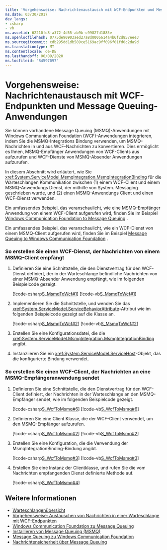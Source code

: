 ```yaml
---
title: 'Vorgehensweise: Nachrichtenaustausch mit WCF-Endpunkten und Message Queuing-Anwendungen'
ms.date: 03/30/2017
dev_langs:
- csharp
- vb
ms.assetid: 62210fd8-a372-4d55-ab9b-c99827d1885e
ms.openlocfilehash: 0775de90903aed27a8d0006614a4b6f2d857eee3
ms.sourcegitcommit: cdb295dd1db589ce5169ac9ff096f01fd0c2da9d
ms.translationtype: MT
ms.contentlocale: de-DE
ms.lasthandoff: 06/09/2020
ms.locfileid: "84597097"
---
```

# <a name="how-to-exchange-messages-with-wcf-endpoints-and-message-queuing-applications"></a>Vorgehensweise: Nachrichtenaustausch mit WCF-Endpunkten und Message Queuing-Anwendungen
Sie können vorhandene Message Queuing (MSMQ)-Anwendungen mit Windows Communication Foundation (WCF)-Anwendungen integrieren, indem Sie die MSMQ-Integrations Bindung verwenden, um MSMQ-Nachrichten in und aus WCF-Nachrichten zu konvertieren. Dies ermöglicht es Ihnen, MSMQ-Empfänger Anwendungen von WCF-Clients aus aufzurufen und WCF-Dienste von MSMQ-Absender Anwendungen aufzurufen.  
  
 In diesem Abschnitt wird erläutert, wie Sie <xref:System.ServiceModel.MsmqIntegration.MsmqIntegrationBinding> für die Warteschlangen Kommunikation zwischen (1) einem WCF-Client und einem MSMQ-Anwendungs Dienst, der mithilfe von System. Messaging geschrieben wurde, und (2) einen MSMQ-Anwendungs Client und einen WCF-Dienst verwenden.  
  
 Ein umfassendes Beispiel, das veranschaulicht, wie eine MSMQ-Empfänger Anwendung von einem WCF-Client aufgerufen wird, finden Sie im Beispiel [Windows Communication Foundation to Message Queuing](../samples/wcf-to-message-queuing.md) .  
  
 Ein umfassendes Beispiel, das veranschaulicht, wie ein WCF-Dienst von einem MSMQ-Client aufgerufen wird, finden Sie im Beispiel [Message Queuing to Windows Communication Foundation](../samples/message-queuing-to-wcf.md) .  
  
### <a name="to-create-a-wcf-service-that-receives-messages-from-a-msmq-client"></a>So erstellen Sie einen WCF-Dienst, der Nachrichten von einem MSMQ-Client empfängt  
  
1. Definieren Sie eine Schnittstelle, die den Dienstvertrag für den WCF-Dienst definiert, der in der Warteschlange befindliche Nachrichten von einer MSMQ-Absender Anwendung empfängt, wie im folgenden Beispielcode gezeigt.  
  
     [!code-csharp[S_MsmqToWcf#1](../../../../samples/snippets/csharp/VS_Snippets_CFX/s_msmqtowcf/cs/service.cs#1)]
     [!code-vb[S_MsmqToWcf#1](../../../../samples/snippets/visualbasic/VS_Snippets_CFX/s_msmqtowcf/vb/service.vb#1)]  
  
2. Implementieren Sie die Schnittstelle, und wenden Sie das <xref:System.ServiceModel.ServiceBehaviorAttribute>-Attribut wie im folgenden Beispielcode gezeigt auf die Klasse an.  
  
     [!code-csharp[S_MsmqToWcf#2](../../../../samples/snippets/csharp/VS_Snippets_CFX/s_msmqtowcf/cs/service.cs#2)]
     [!code-vb[S_MsmqToWcf#2](../../../../samples/snippets/visualbasic/VS_Snippets_CFX/s_msmqtowcf/vb/service.vb#2)]  
  
3. Erstellen Sie eine Konfigurationsdatei, die die <xref:System.ServiceModel.MsmqIntegration.MsmqIntegrationBinding> angibt.  

4. Instanziieren Sie ein <xref:System.ServiceModel.ServiceHost>-Objekt, das die konfigurierte Bindung verwendet.  

### <a name="to-create-a-wcf-client-that-sends-messages-to-a-msmq-receiver-application"></a>So erstellen Sie einen WCF-Client, der Nachrichten an eine MSMQ-Empfängeranwendung sendet  
  
1. Definieren Sie eine Schnittstelle, die den Dienstvertrag für den WCF-Client definiert, der Nachrichten in der Warteschlange an den MSMQ-Empfänger sendet, wie im folgenden Beispielcode gezeigt.  
  
     [!code-csharp[S_WcfToMsmq#6](../../../../samples/snippets/csharp/VS_Snippets_CFX/s_wcftomsmq/cs/proxy.cs#6)]
     [!code-vb[S_WcfToMsmq#6](../../../../samples/snippets/visualbasic/VS_Snippets_CFX/s_wcftomsmq/vb/proxy.vb#6)]  
  
2. Definieren Sie eine Client Klasse, die der WCF-Client verwendet, um den MSMQ-Empfänger aufzurufen.  
  
     [!code-csharp[S_WcfToMsmq#2](../../../../samples/snippets/csharp/VS_Snippets_CFX/s_wcftomsmq/cs/snippets.cs#2)]
     [!code-vb[S_WcfToMsmq#2](../../../../samples/snippets/visualbasic/VS_Snippets_CFX/s_wcftomsmq/vb/snippets.vb#2)]  
  
3. Erstellen Sie eine Konfiguration, die die Verwendung der MsmqIntegrationBinding-Bindung angibt.  
  
     [!code-csharp[S_WcfToMsmq#3](../../../../samples/snippets/csharp/VS_Snippets_CFX/s_wcftomsmq/cs/snippets.cs#3)]
     [!code-vb[S_WcfToMsmq#3](../../../../samples/snippets/visualbasic/VS_Snippets_CFX/s_wcftomsmq/vb/snippets.vb#3)]  
  
4. Erstellen Sie eine Instanz der Clientklasse, und rufen Sie die vom Nachrichten empfangenden Dienst definierte Methode auf.  
  
     [!code-csharp[S_WcfToMsmq#4](../../../../samples/snippets/csharp/VS_Snippets_CFX/s_wcftomsmq/cs/client.cs#4)]  
  
## <a name="see-also"></a>Weitere Informationen

- [Warteschlangenübersicht](queues-overview.md)
- [Vorgehensweise: Austauschen von Nachrichten in einer Warteschlange mit WCF-Endpunkten](how-to-exchange-queued-messages-with-wcf-endpoints.md)
- [Windows Communication Foundation zu Message Queuing](../samples/wcf-to-message-queuing.md)
- [Installieren von Message Queuing (MSMQ)](../samples/installing-message-queuing-msmq.md)
- [Message Queuing zu Windows Communication Foundation](../samples/message-queuing-to-wcf.md)
- [Nachrichtensicherheit über Message Queuing](../samples/message-security-over-message-queuing.md)
